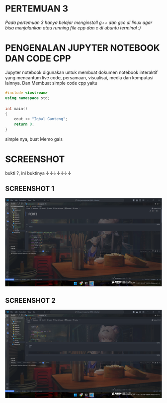 # PERTEMUAN 3

_Pada pertemuan 3 hanya belajar menginstall g++ dan gcc di linux agar bisa menjalankan atau running file cpp dan c di ubuntu terminal :)_

# PENGENALAN JUPYTER NOTEBOOK DAN CODE CPP

Jupyter notebook digunakan untuk membuat dokumen notebook interaktif yang mencantum live code, persamaan, visualisai, media dan komputasi lainnya.
Dan Membuat simple code cpp yaitu

```cpp
#include <iostream>
using namespace std;

int main()
{
    cout << "Iqbal Ganteng";
    return 0;
}
```

simple nya, buat Memo gais

# SCREENSHOT

bukti ?, ini buktinya ↓↓↓↓↓↓↓

## SCREENSHOT 1

![alt text](<https://github.com/Moocchi/bhs_pemrograman/blob/main/Pert3/Screenshot%20(551).png>)

## SCREENSHOT 2

![alt text](<https://github.com/Moocchi/bhs_pemrograman/blob/main/Pert3/Screenshot%20(553).png>)
